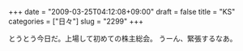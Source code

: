 +++
date = "2009-03-25T04:12:08+09:00"
draft = false
title = "KS"
categories = ["日々"]
slug = "2299"
+++

とうとう今日だ。上場して初めての株主総会。
うーん、緊張するなあ。
